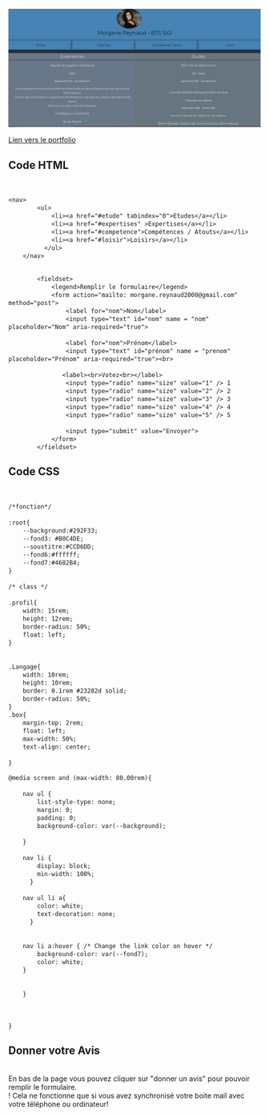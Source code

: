 


![screenshot](./asset/Capture.png)

[Lien vers le portfolio](https://reynaud2000.github.io/Portfolio/index.html "Lien vers le portfolio")

## Code HTML

<br>

```
<nav>
        <ul>
            <li><a href="#etude" tabindex="0">Etudes</a></li>
            <li><a href="#expertises" >Expertises</a></li>
            <li><a href="#competence">Compétences / Atouts</a></li>
            <li><a href="#loisir">Loisirs</a></li>
          </ul> 
    </nav>
```

```

        <fieldset>
            <legend>Remplir le formulaire</legend>
            <form action="mailto: morgane.reynaud2000@gmail.com" method="post">
                <label for="nom">Nom</label>
                <input type="text" id="nom" name = "nom" placeholder="Nom" aria-required="true">

                <label for="nom">Prénom</label>
                <input type="text" id="prénom" name = "prenom" placeholder="Prénom" aria-required="true"><br>

               <label><br>Votez<br></label>
                <input type="radio" name="size" value="1" /> 1 
                <input type="radio" name="size" value="2" /> 2 
                <input type="radio" name="size" value="3" /> 3 
                <input type="radio" name="size" value="4" /> 4 
                <input type="radio" name="size" value="5" /> 5 

                <input type="submit" value="Envoyer">
            </form>
        </fieldset>
```

## Code CSS

<br>

```
/*fonction*/

:root{
    --background:#292F33;
    --fond3: #B0C4DE;
    --soustitre:#CCD6DD;
    --fond6:#ffffff;
    --fond7:#4682B4;
}

/* class */

.profil{
    width: 15rem;
    height: 12rem;
    border-radius: 50%;
    float: left;
}


.Langage{
    width: 10rem;
    height: 10rem;
    border: 0.1rem #23282d solid;
    border-radius: 50%;
}
.box{
    margin-top: 2rem;
    float: left;
    max-width: 50%;
    text-align: center;

}
```

```
@media screen and (max-width: 80.00rem){

    nav ul {
        list-style-type: none;
        margin: 0;
        padding: 0;
        background-color: var(--background);
        
    }
      
    nav li {
        display: block;
        min-width: 100%;
      }
    
    nav ul li a{
        color: white;
        text-decoration: none;
      }


    nav li a:hover { /* Change the link color on hover */
        background-color: var(--fond7);
        color: white;
    }

        
    }

    
  
}
```

## Donner votre Avis
<br>
En bas de la page vous pouvez cliquer sur "donner un avis" pour pouvoir remplir le formulaire. <br>
! Cela ne fonctionne que si vous avez synchronisé votre boite mail avec votre téléphone ou ordinateur!
